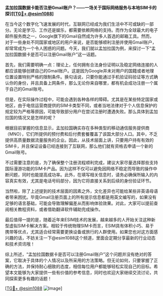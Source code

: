 **孟加拉国数据卡能否注册Gmail账户？——一场关于国际网络服务与本地SIM卡的探讨[[TG💪+ @esim1088](https://t.me/s/esim1088)]**

在当今这个数字化飞速发展的时代，互联网已经成为我们生活中不可或缺的一部分。无论是学习、工作还是娱乐，都需要依赖网络的支持。而作为全球最大的电子邮件服务商之一，Google旗下的Gmail自然成为许多人首选的邮箱工具。然而，对于一些身处不同国家或地区的用户来说，是否能够顺利注册并使用Gmail账户，却常常成为一个令人困惑的问题。今天，我们就以孟加拉国为例，来探讨一下“孟加拉国数据卡是否可以注册Gmail账户”这一话题。

首先，我们需要明确一点：理论上，任何拥有合法身份证明以及稳定网络连接的人都应该能够创建自己的Gmail账户。这是因为Google并未对用户的国籍或者地理位置设置特别严格的限制条件。换句话说，只要你能通过手机验证码验证等方式确认你的身份，并且具备上网条件，那么无论你来自哪里，都有机会成功注册一个属于自己的Gmail账号。

但是，在实际操作过程中，可能会遇到各种各样的障碍。尤其是在某些特定国家或地区，由于电信运营商提供的SIM卡类型不同，或者当地法律对于个人信息保护的规定较为严格等原因，可能导致部分用户在尝试注册时遭遇失败。那么具体到孟加拉国的情况又是怎样的呢？

根据目前掌握的信息显示，孟加拉国确实存在多种类型的移动通信服务提供商（MNO），它们所提供的预付费和后付费套餐覆盖了该国大部分人口。其中，不乏提供高质量数据流量服务的企业。因此，从技术层面上讲，只要用户持有有效的SIM卡，并且保证设备已经连接到了互联网，那么他们就有资格去申请一个新的Gmail账号。

不过需要注意的是，为了确保整个注册流程顺利完成，建议大家尽量选择那些支持国际漫游功能的SIM卡产品。因为这样不仅可以避免因网络不稳定而导致的操作中断问题，同时也能提高成功率。此外，在填写相关信息时，请务必确保所输入的内容真实有效，尤其是电话号码部分，因为它将直接关系到后续的身份验证环节。

当然啦，除了上述提到的技术层面的因素之外，文化差异也可能给某些非英语母语者带来困扰。毕竟Gmail注册页面上的所有提示信息都是用英文编写的，如果没有足够的语言基础，可能会导致理解偏差从而影响体验效果。对此，大家可以提前查阅相关教程资料，或者借助翻译软件辅助完成操作。

最后值得一提的是，随着近年来ESIM技术的发展，越来越多的人开始关注这种新型虚拟SIM卡解决方案。相较于传统物理SIM卡而言，ESIM具有体积小巧、易于携带等优点，尤其适合经常需要更换设备或旅行的人群使用。如果您也对这方面感兴趣的话，不妨关注一下@esim1088这个频道，里面会定期分享最新的行业动态和技术资讯哦！

综上所述，“孟加拉国数据卡是否可以注册Gmail账户”这个问题并没有绝对的答案，它取决于具体的个人情况以及所采用的方法策略。但无论如何，只要掌握了正确的方法，并保持耐心细致的态度，相信每位用户都能够轻松实现自己的目标。希望本文能够为大家提供一些有价值的参考信息，同时也欢迎大家继续交流讨论，共同探索更多有趣的话题！

[[TG💪+ @esim1088](https://t.me/s/esim1088) ![Image](https://i.postimg.cc/4NQfJmqS/Snipaste-2025-05-13-00-14-12.png)]